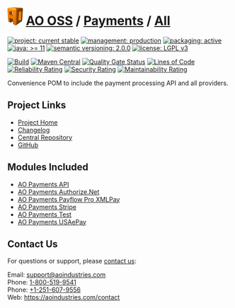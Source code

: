 # [<img src="ao-logo.png" alt="AO Logo" width="35" height="40">](https://github.com/ao-apps) [AO OSS](https://github.com/ao-apps/ao-oss) / [Payments](https://github.com/ao-apps/ao-payments) / [All](https://github.com/ao-apps/ao-payments-all)

[![project: current stable](https://oss.aoapps.com/ao-badges/project-current-stable.svg)](https://aoindustries.com/life-cycle#project-current-stable)
[![management: production](https://oss.aoapps.com/ao-badges/management-production.svg)](https://aoindustries.com/life-cycle#management-production)
[![packaging: active](https://oss.aoapps.com/ao-badges/packaging-active.svg)](https://aoindustries.com/life-cycle#packaging-active)  
[![java: &gt;= 11](https://oss.aoapps.com/ao-badges/java-11.svg)](https://docs.oracle.com/en/java/javase/11/)
[![semantic versioning: 2.0.0](https://oss.aoapps.com/ao-badges/semver-2.0.0.svg)](https://semver.org/spec/v2.0.0.html)
[![license: LGPL v3](https://oss.aoapps.com/ao-badges/license-lgpl-3.0.svg)](https://www.gnu.org/licenses/lgpl-3.0)

[![Build](https://github.com/ao-apps/ao-payments-all/workflows/Build/badge.svg?branch=master)](https://github.com/ao-apps/ao-payments-all/actions?query=workflow%3ABuild)
[![Maven Central](https://maven-badges.herokuapp.com/maven-central/com.aoapps/ao-payments-all/badge.svg)](https://maven-badges.herokuapp.com/maven-central/com.aoapps/ao-payments-all)
[![Quality Gate Status](https://sonarcloud.io/api/project_badges/measure?branch=master&project=com.aoapps%3Aao-payments-all&metric=alert_status)](https://sonarcloud.io/dashboard?branch=master&id=com.aoapps%3Aao-payments-all)
[![Lines of Code](https://sonarcloud.io/api/project_badges/measure?branch=master&project=com.aoapps%3Aao-payments-all&metric=ncloc)](https://sonarcloud.io/component_measures?branch=master&id=com.aoapps%3Aao-payments-all&metric=ncloc)  
[![Reliability Rating](https://sonarcloud.io/api/project_badges/measure?branch=master&project=com.aoapps%3Aao-payments-all&metric=reliability_rating)](https://sonarcloud.io/component_measures?branch=master&id=com.aoapps%3Aao-payments-all&metric=Reliability)
[![Security Rating](https://sonarcloud.io/api/project_badges/measure?branch=master&project=com.aoapps%3Aao-payments-all&metric=security_rating)](https://sonarcloud.io/component_measures?branch=master&id=com.aoapps%3Aao-payments-all&metric=Security)
[![Maintainability Rating](https://sonarcloud.io/api/project_badges/measure?branch=master&project=com.aoapps%3Aao-payments-all&metric=sqale_rating)](https://sonarcloud.io/component_measures?branch=master&id=com.aoapps%3Aao-payments-all&metric=Maintainability)

Convenience POM to include the payment processing API and all providers.

## Project Links
* [Project Home](https://oss.aoapps.com/payments/all/)
* [Changelog](https://oss.aoapps.com/payments/all/changelog)
* [Central Repository](https://central.sonatype.com/artifact/com.aoapps/ao-payments-all)
* [GitHub](https://github.com/ao-apps/ao-payments-all)

## Modules Included
* [AO Payments API](https://github.com/ao-apps/ao-payments-api)
* [AO Payments Authorize.Net](https://github.com/ao-apps/ao-payments-authorizeNet)
* [AO Payments Payflow Pro XMLPay](https://github.com/ao-apps/ao-payments-payflowPro)
* [AO Payments Stripe](https://github.com/ao-apps/ao-payments-stripe)
* [AO Payments Test](https://github.com/ao-apps/ao-payments-test)
* [AO Payments USAePay](https://github.com/ao-apps/ao-payments-usaepay)

## Contact Us
For questions or support, please [contact us](https://aoindustries.com/contact):

Email: [support@aoindustries.com](mailto:support@aoindustries.com)  
Phone: [1-800-519-9541](tel:1-800-519-9541)  
Phone: [+1-251-607-9556](tel:+1-251-607-9556)  
Web: https://aoindustries.com/contact
